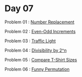 # Day 07

Problem 01 : [ Number Replacement ](https://codeforces.com/contest/1744/problem/A)

Problem 02 : [ Even-Odd Increments ](https://codeforces.com/contest/1744/problem/B)

Problem 03 : [ Traffic Light ](https://codeforces.com/contest/1744/problem/C)

Problem 04 : [ Divisibility by 2^n ](https://codeforces.com/contest/1744/problem/D)

Problem 05 : [ Compare T-Shirt Sizes ](https://codeforces.com/contest/1741/problem/A)

Problem 06 : [ Funny Permutation ](https://codeforces.com/contest/1741/problem/B)

